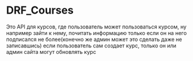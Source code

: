 # DRF_Courses

Это API для курсов, где пользователь может пользоваться курсом, ну например зайти к нему, почитать информацию
только если он на него подписался не более(конечно же админ может это сделать даже не записавшись) если пользователь сам создает курс, только он или админ сайта
могут обновлять курс
